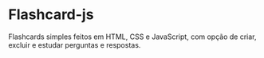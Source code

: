 # Flashcard-js
Flashcards simples feitos em HTML, CSS e JavaScript, com opção de criar, excluir e estudar perguntas e respostas.
